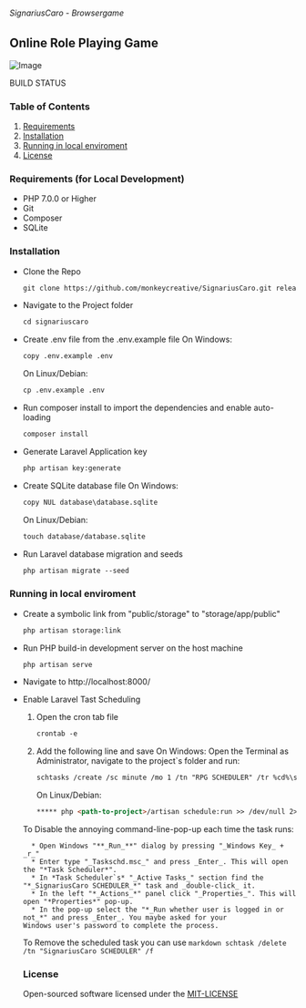 ###### SignariusCaro - Browsergame
## Online Role Playing Game

![Image](src)

BUILD STATUS

### Table of Contents
1. [Requirements](#requirements)
2. [Installation](#installation)
3. [Running in local enviroment](#running-in-local-enviroment)
4. [License](#license)


### Requirements (for Local Development)
* PHP 7.0.0 or Higher
* Git
* Composer
* SQLite


### Installation
* Clone the Repo
	```markdown
	git clone https://github.com/monkeycreative/SignariusCaro.git release
	```
	
* Navigate to the Project folder
	```markdown
	cd signariuscaro
	```
	
* Create .env file from the .env.example file
	On Windows:
	```markdown
	copy .env.example .env
	```
	On Linux/Debian:
	```markdown
	cp .env.example .env
	```

* Run composer install to import the dependencies and enable auto-loading
	```markdown
	composer install
	```
	
* Generate Laravel Application key
	```markdown
	php artisan key:generate
	```
	
* Create SQLite database file
	On Windows:
	```markdown
	copy NUL database\database.sqlite
	```
	On Linux/Debian:
	```markdown
	touch database/database.sqlite
	```
	
* Run Laravel database migration and seeds
	```markdown
	php artisan migrate --seed
	```
	
### Running in local enviroment
* Create a symbolic link from "public/storage" to "storage/app/public"
	```markdown
	php artisan storage:link
	```
	
* Run PHP build-in development server on the host machine
	```markdown
	php artisan serve
	```

* Navigate to http://localhost:8000/

* Enable Laravel Tast Scheduling
	1. Open the cron tab file
		```markdown
		crontab -e
		```
	2. Add the following line and save
		On Windows:
		Open the Terminal as Administrator, navigate to the project`s folder and run:
		```markdown
		schtasks /create /sc minute /mo 1 /tn "RPG SCHEDULER" /tr %cd%\scheduler.bat
		```
		On Linux/Debian:
		```markdown
		***** php <path-to-project>/artisan schedule:run >> /dev/null 2>&1
		```
		
	To Disable the annoying command-line-pop-up each time the task runs:
	
		* Open Windows "**_Run_**" dialog by pressing "_Windows Key_ + _r_"
		* Enter type "_Taskschd.msc_" and press _Enter_. This will open the "*Task Scheduler*".
		* In *Task Scheduler`s* "_Active Tasks_" section find the "*_SignariusCaro SCHEDULER_*" task and _double-click_ it.
		* In the left "*_Actions_*" panel click "_Properties_". This will open "*Properties*" pop-up.
		* In the pop-up select the "*_Run whether user is logged in or not_*" and press _Enter_. You maybe asked for your 			   Windows user's password to complete the process.
		
	
	To Remove the scheduled task you can use
		```markdown
		schtask /delete /tn "SignariusCaro SCHEDULER" /f
		```
		
	### License
	Open-sourced software licensed under the [MIT-LICENSE](http://opensource.org/licenses/MIT)
